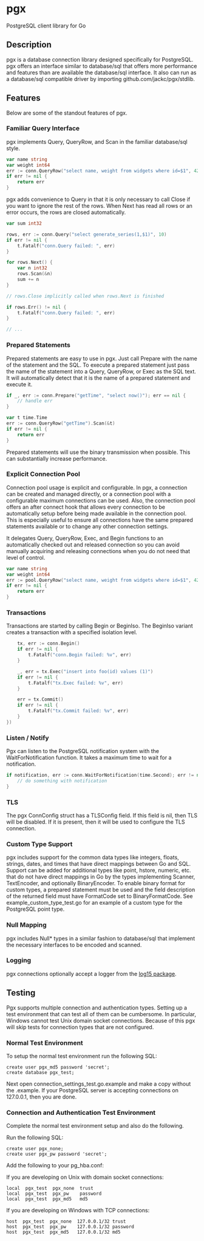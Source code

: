 # pgx

PostgreSQL client library for Go

## Description

pgx is a database connection library designed specifically for PostgreSQL. pgx offers an interface similar to database/sql that offers more performance and features than are available the database/sql interface. It also can run as a database/sql compatible driver by importing github.com/jackc/pgx/stdlib.

## Features

Below are some of the standout features of pgx.

### Familiar Query Interface

pgx implements Query, QueryRow, and Scan in the familiar database/sql style.

```go
var name string
var weight int64
err := conn.QueryRow("select name, weight from widgets where id=$1", 42).Scan(&name, &weight)
if err != nil {
    return err
}
```

pgx adds convenience to Query in that it is only necessary to call Close if you
want to ignore the rest of the rows. When Next has read all rows or an error
occurs, the rows are closed automatically.

```go
var sum int32

rows, err := conn.Query("select generate_series(1,$1)", 10)
if err != nil {
    t.Fatalf("conn.Query failed: ", err)
}

for rows.Next() {
    var n int32
    rows.Scan(&n)
    sum += n
}

// rows.Close implicitly called when rows.Next is finished

if rows.Err() != nil {
    t.Fatalf("conn.Query failed: ", err)
}

// ...
```

### Prepared Statements

Prepared statements are easy to use in pgx. Just call Prepare with the name of
the statement and the SQL. To execute a prepared statement just pass the name
of the statement into a Query, QueryRow, or Exec as the SQL text. It will
automatically detect that it is the name of a prepared statement and execute
it.

```go
if _, err := conn.Prepare("getTime", "select now()"); err == nil {
    // handle err
}

var t time.Time
err := conn.QueryRow("getTime").Scan(&t)
if err != nil {
    return err
}
```

Prepared statements will use the binary transmission when possible. This can
substantially increase performance.

### Explicit Connection Pool

Connection pool usage is explicit and configurable. In pgx, a connection can
be created and managed directly, or a connection pool with a configurable
maximum connections can be used. Also, the connection pool offers an after
connect hook that allows every connection to be automatically setup before
being made available in the connection pool. This is especially useful to
ensure all connections have the same prepared statements available or to
change any other connection settings.

It delegates Query, QueryRow, Exec, and Begin functions to an automatically
checked out and released connection so you can avoid manually acquiring and
releasing connections when you do not need that level of control.

```go
var name string
var weight int64
err := pool.QueryRow("select name, weight from widgets where id=$1", 42).Scan(&name, &weight)
if err != nil {
    return err
}
```

### Transactions

Transactions are started by calling Begin or BeginIso. The BeginIso variant
creates a transaction with a specified isolation level.

```go
    tx, err := conn.Begin()
    if err != nil {
        t.Fatalf("conn.Begin failed: %v", err)
    }

    _, err = tx.Exec("insert into foo(id) values (1)")
    if err != nil {
        t.Fatalf("tx.Exec failed: %v", err)
    }

    err = tx.Commit()
    if err != nil {
        t.Fatalf("tx.Commit failed: %v", err)
    }
})
```

### Listen / Notify

Pgx can listen to the PostgreSQL notification system with the
WaitForNotification function. It takes a maximum time to wait for a
notification.

```go
if notification, err := conn.WaitForNotification(time.Second); err != nil {
    // do something with notification
}
```

### TLS

The pgx ConnConfig struct has a TLSConfig field. If this field is
nil, then TLS will be disabled. If it is present, then it will be used to
configure the TLS connection.

### Custom Type Support

pgx includes support for the common data types like integers, floats, strings,
dates, and times that have direct mappings between Go and SQL. Support can be
added for additional types like point, hstore, numeric, etc. that do not have
direct mappings in Go by the types implementing Scanner, TextEncoder, and
optionally BinaryEncoder. To enable binary format for custom types, a prepared
statement must be used and the field description of the returned field must have
FormatCode set to BinaryFormatCode. See example_custom_type_test.go for an
example of a custom type for the PostgreSQL point type.

### Null Mapping

pgx includes Null* types in a similar fashion to database/sql that implement the
necessary interfaces to be encoded and scanned.

### Logging

pgx connections optionally accept a logger from the [log15 package](http://gopkg.in/inconshreveable/log15.v2).

## Testing

Pgx supports multiple connection and authentication types. Setting up a test
environment that can test all of them can be cumbersome. In particular,
Windows cannot test Unix domain socket connections. Because of this pgx will
skip tests for connection types that are not configured.

### Normal Test Environment

To setup the normal test environment run the following SQL:

    create user pgx_md5 password 'secret';
    create database pgx_test;

Next open connection_settings_test.go.example and make a copy without the
.example. If your PostgreSQL server is accepting connections on 127.0.0.1,
then you are done.

### Connection and Authentication Test Environment

Complete the normal test environment setup and also do the following.

Run the following SQL:

    create user pgx_none;
    create user pgx_pw password 'secret';

Add the following to your pg_hba.conf:

If you are developing on Unix with domain socket connections:

    local  pgx_test  pgx_none  trust
    local  pgx_test  pgx_pw    password
    local  pgx_test  pgx_md5   md5

If you are developing on Windows with TCP connections:

    host  pgx_test  pgx_none  127.0.0.1/32 trust
    host  pgx_test  pgx_pw    127.0.0.1/32 password
    host  pgx_test  pgx_md5   127.0.0.1/32 md5
